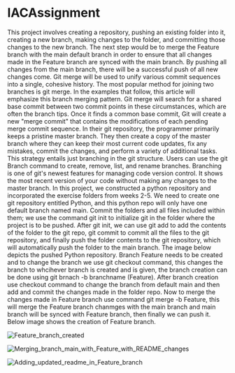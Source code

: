 # IACAssignment
This project involves creating a repository, pushing an existing folder into it, creating a new branch, making changes to the folder, and committing those changes to the new branch. The next step would be to merge the Feature branch with the main default branch in order to ensure that all changes made in the Feature branch are synced with the main branch. By pushing all changes from the main branch, there will be a successful push of all new changes come.
Git merge will be used to unify various commit sequences into a single, cohesive history. The most popular method for joining two branches is git merge. In the examples that follow, this article will emphasize this branch merging pattern. Git merge will search for a shared base commit between two commit points in these circumstances, which are often the branch tips. Once it finds a common base commit, Git will create a new "merge commit" that contains the modifications of each pending merge commit sequence.
In their git repository, the programmer primarily keeps a pristine master branch. They then create a copy of the master branch where they can keep their most current code updates, fix any mistakes, commit the changes, and perform a variety of additional tasks. This strategy entails just branching in the git structure. Users can use the git Branch command to create, remove, list, and rename branches. Branching is one of git's newest features for managing code version control. It shows the most recent version of your code without making any changes to the master branch.
In this project, we constructed a python repository and incorporated the exercise folders from weeks 2-5. We need to create one git repository entitled Python, and this python repo will only have one default branch named main. Commit the folders and all files included within them; we use the command git init to initialize git in the folder where the project is to be pushed. After git init, we can use git add to add the contents of the folder to the git repo, git commit to commit all the files to the git repository, and finally push the folder contents to the git repository, which will automatically push the folder to the main branch. The image below depicts the pushed Python repository.
Branch Feature needs to be created and to change the branch we use git checkout command, this changes the branch to whcihever branch is created and is given, the branch creation can be done using git brnach -b branchname (Feature). After branch creation use checkout command to change the branch from default main and then add and commit the changes made in the folder repo. Now to merge the changes made in Feature branch use command git merge -b Feature, this will merge the Feature branch chanmges with the main branch and main branch will be synced with Feature branch, then finally we can push it. Below image shows the creation of Feature branch.

![Feature_branch_created](https://user-images.githubusercontent.com/121389548/210659314-bac2f9d1-15c1-425d-b89e-c56ff9231f50.png)

![Merging_branch_main_with_Feature_with_README_changes](https://user-images.githubusercontent.com/121389548/210659414-07d79fc1-0766-4e5a-8dbd-e36a2e73d733.png)

![Adding_updated_readme_in_Feature_branch](https://user-images.githubusercontent.com/121389548/210659463-9fe761ae-847d-41c4-bf8c-ef80a7b64091.png)
